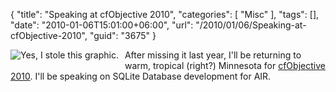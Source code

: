 {
	"title": "Speaking at cfObjective 2010",
	"categories": [
		"Misc"
	],
	"tags": [],
	"date": "2010-01-06T15:01:00+06:00",
	"url": "/2010/01/06/Speaking-at-cfObjective-2010",
	"guid": "3675"
}

<img src="http://www.raymondcamden.com/images/cfjedi/CFObjective_09_banner_3-31deadline_468x62.jpg"  title="Yes, I stole this graphic." style="float:left;margin-bottom:10px;margin-right:10px" />After missing it last year, I'll be returning to warm, tropical (right?) Minnesota for <a href="http://www.cfobjective.com">cfObjective 2010</a>. I'll be speaking on SQLite Database development for AIR.
<br clear="all">